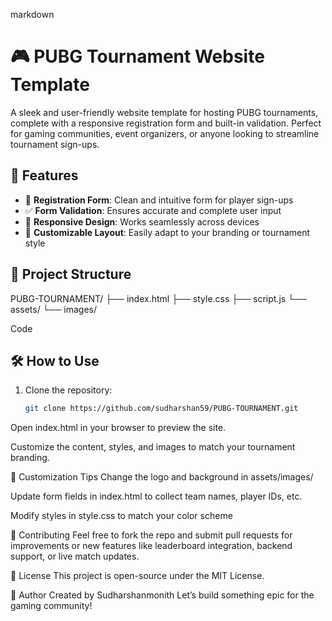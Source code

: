 markdown
# 🎮 PUBG Tournament Website Template

A sleek and user-friendly website template for hosting PUBG tournaments, complete with a responsive registration form and built-in validation. Perfect for gaming communities, event organizers, or anyone looking to streamline tournament sign-ups.

## 🚀 Features

- 📝 **Registration Form**: Clean and intuitive form for player sign-ups
- ✅ **Form Validation**: Ensures accurate and complete user input
- 📱 **Responsive Design**: Works seamlessly across devices
- 🎨 **Customizable Layout**: Easily adapt to your branding or tournament style

## 📂 Project Structure

PUBG-TOURNAMENT/ ├── index.html ├── style.css ├── script.js └── assets/ └── images/

Code

## 🛠️ How to Use

1. Clone the repository:
   ```bash
   git clone https://github.com/sudharshan59/PUBG-TOURNAMENT.git
Open index.html in your browser to preview the site.

Customize the content, styles, and images to match your tournament branding.

📌 Customization Tips
Change the logo and background in assets/images/

Update form fields in index.html to collect team names, player IDs, etc.

Modify styles in style.css to match your color scheme

🙌 Contributing
Feel free to fork the repo and submit pull requests for improvements or new features like leaderboard integration, backend support, or live match updates.

📄 License
This project is open-source under the MIT License.

👤 Author
Created by Sudharshanmonith Let’s build something epic for the gaming community!
